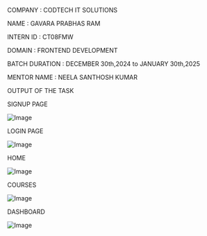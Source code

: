 

COMPANY : CODTECH IT SOLUTIONS

NAME : GAVARA PRABHAS RAM

INTERN ID : CT08FMW

DOMAIN : FRONTEND DEVELOPMENT

BATCH DURATION : DECEMBER 30th,2024 to JANUARY 30th,2025

MENTOR NAME : NEELA SANTHOSH KUMAR

OUTPUT OF THE TASK

SIGNUP PAGE

![Image](https://github.com/user-attachments/assets/efc593ba-c7fe-488e-8408-560f1ee0cdb9)

LOGIN PAGE

![Image](https://github.com/user-attachments/assets/79f9ddd4-3006-48ec-ab78-9135ef0975f9)

HOME

![Image](https://github.com/user-attachments/assets/c55035d2-be00-4bfd-a65e-cd810afb0193)

COURSES

![Image](https://github.com/user-attachments/assets/71a2226d-486b-43b8-a472-a0f09a459a76)

DASHBOARD

![Image](https://github.com/user-attachments/assets/bbd41d7e-29cf-4755-bcd2-8e3a7a73df9b)
